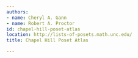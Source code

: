 ```yaml
---
authors:
- name: Cheryl A. Gann
- name: Robert A. Proctor
id: chapel-hill-poset-atlas
location: http://lists-of-posets.math.unc.edu/
title: Chapel Hill Poset Atlas

---
```


